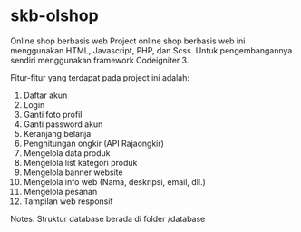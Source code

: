 # skb-olshop
Online shop berbasis web
Project online shop berbasis web ini menggunakan HTML, Javascript, PHP, dan Scss. Untuk pengembangannya sendiri menggunakan framework Codeigniter 3. 

Fitur-fitur yang terdapat pada project ini adalah:
1. Daftar akun
2. Login
3. Ganti foto profil
4. Ganti password akun
5. Keranjang belanja
6. Penghitungan ongkir (API Rajaongkir)
7. Mengelola data produk
8. Mengelola list kategori produk
9. Mengelola banner website
10. Mengelola info web (Nama, deskripsi, email, dll.)
11. Mengelola pesanan
12. Tampilan web responsif

Notes: Struktur database berada di folder /database
